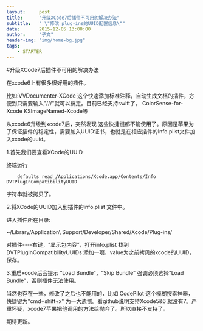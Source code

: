 ```yaml
---
layout:     post
title:      "升级XCode7后插件不可用的解决办法"
subtitle:   " \"修改 plug-ins的UUID配置信息\""
date:       2015-12-05 13:00:00
author:     "子文"
header-img: "img/home-bg.jpg"
tags:
    - STARTER
---
```


#升级XCode7后插件不可用的解决办法

在xcode6上有很多很好用的插件。

比如:VVDocumenter-XCode 这个快速添加标准注释，自动生成文档的插件，方便到只需要输入"///"就可以搞定。目前已经支持swift了。
ColorSense-for-Xcode 
KSImageNamed-Xcode等

从xcode6升级到xcode7后，突然发现 这些快捷键都不能使用了。原因是苹果为了保证插件的稳定性，需要加入UUID证书，也就是在相应插件的Info.plist文件加入xcode的uuid。

1.首先我们要查看XCode的UUID

终端运行

```
	defaults read /Applications/Xcode.app/Contents/Info DVTPlugInCompatibilityUUID
```
字符串就被拷贝了。

2.将XCode的UUID加入到插件的info.plist 文件中。

进入插件所在目录:

~/Library/Application\ Support/Developer/Shared/Xcode/Plug-ins/

对插件----右键，“显示包内容”，打开info.plist
找到DVTPlugInCompatibilityUUIDs 添加一项，value为之前拷贝的xcode的UUID，保存。

3.重启xcode后会提示 “Load Bundle”，“Skip Bundle” 强调必须选择“Load Bundle”，否则插件无法使用。

当然也存在一些，修改了之后也不能用的，比如 
CodePilot 这个模糊搜索神器，快捷键为"cmd+shift+x" 为一大遗憾。看github说明支持Xcode5&6 就没有7。严重怀疑，xcode7苹果把他调用的方法给抛弃了。所以直接不支持了。

期待更新。
